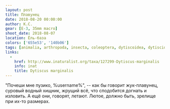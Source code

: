 ```yaml
---
layout: post
title: Плавунец
date: 2018-08-20 00:00:00
author: К.С.
gear: [E-3, 35mm macro]
shoot_date: 2018-08-07
location: Ёль-база
colors: ['655e53', '140b06']
tags: [animalia, arthropoda, insecta, coleoptera, dytiscoidea, dytiscidae, dytiscus, dytiscus marginalis]
links:
  -
    href: http://www.inaturalist.org/taxa/127299-Dytiscus-marginalis
    info: inat
    title: Dytiscus marginalis
---
```

"Почеши мне пузико, %username%", -- как бы говорит жук-плавунец, суровый водный хищник, жрущий всё, что сподобится догнать и изловить. А ещё они, говорят, летают. Лютое, должно быть, зрелище при их-то размерах.
